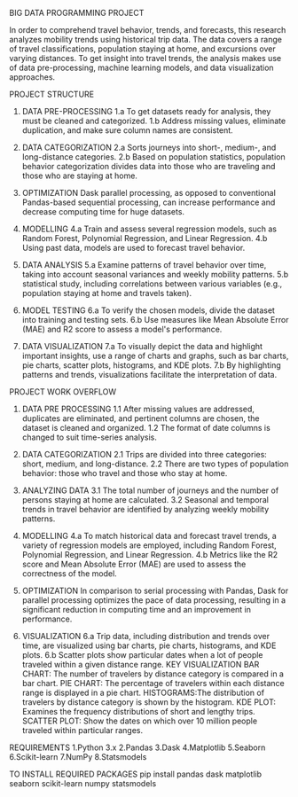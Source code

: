 BIG DATA PROGRAMMING PROJECT

In order to comprehend travel behavior, trends, and forecasts, this research analyzes mobility trends using historical trip data. The data covers a range of travel classifications, population staying at home, and excursions over varying distances. To get insight into travel trends, the analysis makes use of data pre-processing, machine learning models, and data visualization approaches.

PROJECT STRUCTURE

1. DATA PRE-PROCESSING
1.a To get datasets ready for analysis, they must be cleaned and categorized.
1.b Address missing values, eliminate duplication, and make sure column names are consistent.

2. DATA CATEGORIZATION
2.a Sorts journeys into short-, medium-, and long-distance categories.
2.b Based on population statistics, population behavior categorization divides data into those who are traveling and those who are staying at home.

3. OPTIMIZATION
Dask parallel processing, as opposed to conventional Pandas-based sequential processing, can increase performance and decrease computing time for huge datasets.

4. MODELLING
4.a Train and assess several regression models, such as Random Forest, Polynomial Regression, and Linear Regression.
4.b Using past data, models are used to forecast travel behavior.

5. DATA ANALYSIS
5.a Examine patterns of travel behavior over time, taking into account seasonal variances and weekly mobility patterns.
5.b statistical study, including correlations between various variables (e.g., population staying at home and travels taken).

6. MODEL TESTING
6.a To verify the chosen models, divide the dataset into training and testing sets.
6.b Use measures like Mean Absolute Error (MAE) and R2 score to assess a model's performance.

7. DATA VISUALIZATION
7.a To visually depict the data and highlight important insights, use a range of charts and graphs, such as bar charts, pie charts, scatter plots, histograms, and KDE plots.
7.b By highlighting patterns and trends, visualizations facilitate the interpretation of data.
   

PROJECT WORK OVERFLOW
1. DATA PRE PROCESSING
1.1 After missing values are addressed, duplicates are eliminated, and pertinent columns are chosen, the dataset is cleaned and organized.
1.2 The format of date columns is changed to suit time-series analysis.

2. DATA CATEGORIZATION
2.1 Trips are divided into three categories: short, medium, and long-distance.
2.2 There are two types of population behavior: those who travel and those who stay at home.

3. ANALYZING DATA
3.1 The total number of journeys and the number of persons staying at home are calculated.
3.2 Seasonal and temporal trends in travel behavior are identified by analyzing weekly mobility patterns.

4. MODELLING
4.a To match historical data and forecast travel trends, a variety of regression models are employed, including Random Forest, Polynomial Regression, and Linear Regression.
4.b Metrics like the R2 score and Mean Absolute Error (MAE) are used to assess the correctness of the model.

5. OPTIMIZATION
In comparison to serial processing with Pandas, Dask for parallel processing optimizes the pace of data processing, resulting in a significant reduction in computing time and an improvement in performance.

6. VISUALIZATION
6.a Trip data, including distribution and trends over time, are visualized using bar charts, pie charts, histograms, and KDE plots.
6.b Scatter plots show particular dates when a lot of people traveled within a given distance range.
KEY VISUALIZATION
BAR CHART: The number of travelers by distance category is compared in a bar chart.
PIE CHART: The percentage of travelers within each distance range is displayed in a pie chart.
HISTOGRAMS:The distribution of travelers by distance category is shown by the histogram.
KDE PLOT: Examines the frequency distributions of short and lengthy trips.
SCATTER PLOT: Show the dates on which over 10 million people traveled within particular ranges.

REQUIREMENTS
1.Python 3.x
2.Pandas
3.Dask
4.Matplotlib
5.Seaborn
6.Scikit-learn
7.NumPy
8.Statsmodels

TO INSTALL REQUIRED PACKAGES
pip install pandas dask matplotlib seaborn scikit-learn numpy statsmodels
